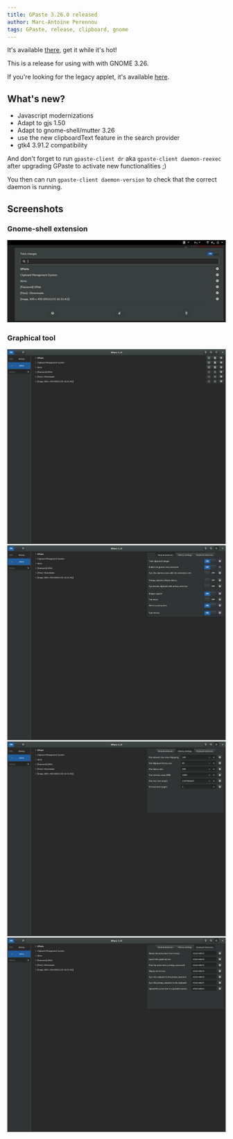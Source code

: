 ```yaml
---
title: GPaste 3.26.0 released
author: Marc-Antoine Perennou
tags: GPaste, release, clipboard, gnome
---
```


It's available [there](http://www.imagination-land.org/files/gpaste/gpaste-3.24.3.tar.xz), get it while it's hot!

This is a release for using with with GNOME 3.26.

If you're looking for the legacy applet, it's available [here](https://github.com/Keruspe/gpaste-applet).

## What's new?

- Javascript modernizations
- Adapt to gjs 1.50
- Adapt to gnome-shell/mutter 3.26
- use the new clipboardText feature in the search provider
- gtk4 3.91.2 compatibility

And don't forget to run `gpaste-client dr` aka `gpaste-client daemon-reexec` after upgrading GPaste to activate new functionalities ;)

You then can run `gpaste-client daemon-version` to check that the correct daemon is running.

## Screenshots

### Gnome-shell extension

<img src="/images/GPaste/3/Extension.png" alt="Extension"/>

### Graphical tool

<img src="/images/GPaste/3/Ui-1-full.png" alt="Ui-1"/>

<img src="/images/GPaste/3/Ui-2-full.png" alt="Ui-2"/>

<img src="/images/GPaste/3/Ui-3-full.png" alt="Ui-3"/>

<img src="/images/GPaste/3/Ui-4-full.png" alt="Ui-4"/>

